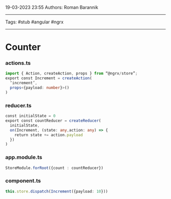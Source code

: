 19-03-2023
23:55
Authors: Roman Barannik 
***
Tags: #stub #angular #ngrx
***
# Counter

### actions.ts

```ts
import { Action, createAction, props } from “@ngrx/store”;
export const Increment = createAction(  
  ‘increment’,  
  props<{payload: number}>()  
)
```

### reducer.ts

```ts
const initialState = 0
export const countReducer = createReducer(  
  initialState,  
  on(Increment, (state: any,action: any) => {  
    return state += action.payload  
  })  
)
```

### app.module.ts

```ts
StoreModule.forRoot({count : countReducer})
```

### component.ts

```ts
this.store.dispatch(Increment({payload: 10}))
```
